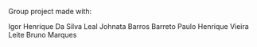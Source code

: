 Group project made with:

Igor Henrique Da Silva Leal
Johnata Barros Barreto
Paulo Henrique Vieira Leite
Bruno Marques
